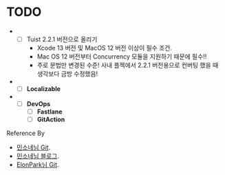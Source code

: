 # TODO
* - [ ] Tuist 2.2.1 버전으로 올리기
    - Xcode 13 버전 및 MacOS 12 버전 이상이 필수 조건.
    - Mac OS 12 버전부터 Concurrency 모듈을 지원하기 때문에 필수!!
    - 주로 문법만 변경된 수준! 사내 플젝에서 2.2.1 버전용으로 컨버팅 했을 때 생각보다 금방 수정했음!
* - [ ] **Localizable**
* - [ ] **DevOps**
    - [ ] **Fastlane**
    - [ ] **GitAction**

Reference By
- [민소네님 Git](https://github.com/minsOne/iOSApplicationTemplate).
- [민소네님 블로그](https://minsone.github.io/archive).
- [ElonPark님 Git](https://github.com/ElonPark/RIBsReactorKit).
